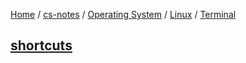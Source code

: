 [Home](https://mengxianbin.github.io) /
[cs-notes](https://mengxianbin.github.io/cs-notes/site) /
[Operating System](https://mengxianbin.github.io/cs-notes/site/Operating%20System) /
[Linux](https://mengxianbin.github.io/cs-notes/site/Operating%20System/Linux) /
[Terminal](https://mengxianbin.github.io/cs-notes/site/Operating%20System/Linux/Terminal)

## [shortcuts](https://mengxianbin.github.io/cs-notes/site/Operating%20System/Linux/Terminal/shortcuts)
